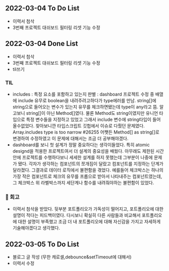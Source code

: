 ## 2022-03-04 To Do List
- 이력서 첨삭
- 3번째 프로젝트 대쉬보드 필터링 리셋 기능 수정

## 2022-03-04 Done List

- 이력서 첨삭
- 3번째 프로젝트 대쉬보드 필터링 리셋 기능 수정
- til쓰기

### TIL

- includes : 특정 요소를 포함하고 있는지 판별 : dashboard 프로젝트 수정 중 배열에 include 유무로 boolean을 내려주려고하다가 type에러를 만남. string[]에 string으로 들어오는 변수가 있는지 유무를 체크하면됐는데 type이 any라고 뜸. 알고보니 string[]이 아닌 Method[]였다. 물론 Method도 string이였지만 유니언 타입으로 특정 변수들을 지정하고 있었고 그래서 include 변수에 string타입이 들어 올수없었다. 찾아보니깐 타입스크립트 깃헙에서 이슈로 다뤘던 문제였다.
    Array.includes type is too narrow #26255
어쨋든 Method[] as string[]로  변경하여 수정하였고 이 문제에 대해서는 조금 더 공부해야겠다. 
- dashboard를 보니 첫 설계가 정말 중요하다는 생각이들었다. 특히 atomic designd을 적용한 프로젝트여서 더 설계의 중요성을 배웠다. 아무래도 제한된 시간안에 프로젝트를 수행하다보니 세세한 설계를 하지 못했는데 그부분이 나중에 문제가 됐다. 각자가 생각하는 컴포넌트의 쪼개짐이 달랐고 컴포넌트를 지정하는 단계가 달라졌다. 그결과로 데이터 로직에서 불편함을 겪었다. 예를들어 체크박스는 하나의 가장 작은 컴포넌트로 체크의 유무를 프롭으로 받아서 나타내주는 컴포넌트였는데, 그 체크박스 위 라벨박스까지 세단계나 함수를 내려줘야하는 불편함이 있었다. 


### 🌱 회고

- 이력서 첨삭을 받았다. 뒷부분 포트폴리오가 가독성이 떨어지고, 포트폴리오에 대한 설명이 적다는 피드백이였다. 다시보니 확실히 다른 사람들과 비교해서 포트폴리오에 대한 설명이 부족했고 조금 더 내 포트폴리오에 대해 자신감을 가지고 자세하게 기술해야겠다고 생각했다.


## 2022-03-05 To Do List

- 블로그 글 작성 (무한 캐로셀,debounce&setTimeout에 대해서)
- 이력서 수정 

